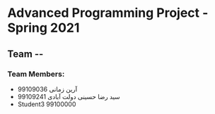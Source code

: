 # Advanced Programming Project - Spring 2021
## Team --

### Team Members:
- آرین زمانی 99109036
- سید رضا حسینی دولت آبادی 99109241
- Student3 99100000
